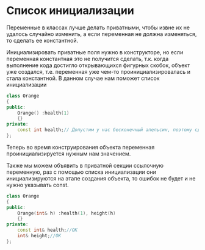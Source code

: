 # Список инициализации
Переменные в классах лучше делать приватными, чтобы извне их не удалось случайно изменить, а если переменная не должна изменяться, то сделать ее константной.

Инициализировать приватные поля нужно в конструкторе, но если переменная константная это не получится сделать, т.к. когда выполнение кода достигло открывающихся фигурных скобок, объект уже создался, т.е. переменная уже чем-то проинициализировалась и стала константной. В данном случае нам поможет список инициализации

```cpp
class Orange
{
public:
	Orange() :health(1)
	{}
private:
	const int health;// Допустим у нас бесконечный апельсин, поэтому сделаем его const
};
```

Теперь во время конструирования объекта переменная проинициализируется нужным нам значением.

Также мы можем объявить в приватной секции ссылочную переменную, раз с помощью списка инициализации они инициализируются на этапе создания объекта, то ошибок не будет и не нужно указывать const.

```cpp
class Orange
{
public:
	Orange(int& h) :health(1), height(h)
	{}
private:
	const int& health;//OK
	int& height;//OK
};
```